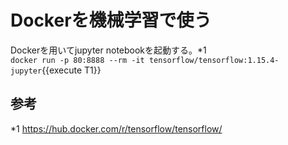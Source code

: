 # Dockerを機械学習で使う
Dockerを用いてjupyter notebookを起動する。*1  
`docker run -p 80:8888 --rm -it tensorflow/tensorflow:1.15.4-jupyter`{{execute T1}}



## 参考
*1 https://hub.docker.com/r/tensorflow/tensorflow/